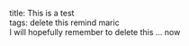 title: This is a test  
tags: delete this remind maric  
I will hopefully remember to delete this ... now